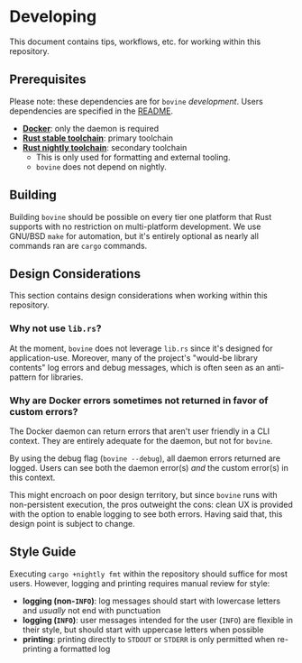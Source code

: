 # Developing

This document contains tips, workflows, etc. for working within this repository.

## Prerequisites

Please note: these dependencies are for `bovine` *development*.
Users dependencies are specified in the [README](../README.md).

- **[Docker](https://docs.docker.com/get-docker)**: only the daemon is required
- **[Rust stable toolchain](https://www.rust-lang.org/learn/get-started)**: primary toolchain 
- **[Rust nightly toolchain](https://www.rust-lang.org/learn/get-started)**: secondary toolchain
  - This is only used for formatting and external tooling.
  - `bovine` does not depend on nightly.

## Building

Building `bovine` should be possible on every tier one platform that Rust supports with no restriction on multi-platform development.
We use GNU/BSD `make` for automation, but it's entirely optional as nearly all commands ran are `cargo` commands.

## Design Considerations

This section contains design considerations when working within this repository.

### Why not use `lib.rs`?

At the moment, `bovine` does not leverage `lib.rs` since it's designed for application-use.
Moreover, many of the project's "would-be library contents" log errors and debug messages, which is often seen as an anti-pattern for libraries.

### Why are Docker errors sometimes not returned in favor of custom errors?

The Docker daemon can return errors that aren't user friendly in a CLI context.
They are entirely adequate for the daemon, but not for `bovine`.

By using the debug flag (`bovine --debug`), all daemon errors returned are logged.
Users can see both the daemon error(s) *and* the custom error(s) in this context.

This might encroach on poor design territory, but since `bovine` runs with non-persistent execution, the pros outweight the cons: clean UX is provided with the option to enable logging to see both errors.
Having said that, this design point is subject to change.

## Style Guide

Executing `cargo +nightly fmt` within the repository should suffice for most users.
However, logging and printing requires manual review for style:

- **logging (non-`INFO`)**: log messages should start with lowercase letters and _usually_ not end with punctuation
- **logging (`INFO`)**: user messages intended for the user (`INFO`) are flexible in their style, but should start with uppercase letters when possible
- **printing**: printing directly to `STDOUT` or `STDERR` is only permitted when re-printing a formatted log